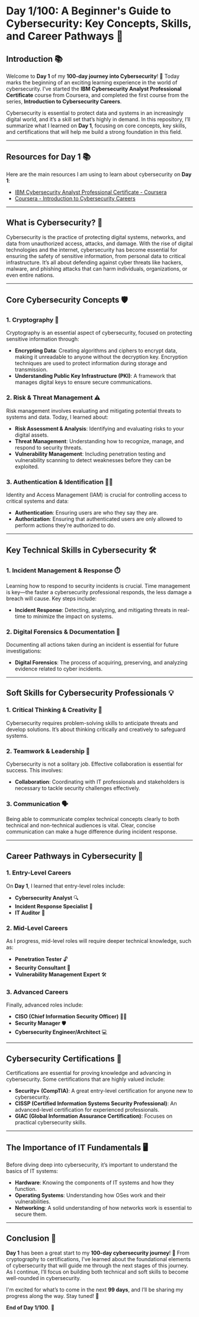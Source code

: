 # **Day 1/100: A Beginner's Guide to Cybersecurity: Key Concepts, Skills, and Career Pathways** 🚀

## **Introduction** 📚

Welcome to **Day 1** of my **100-day journey into Cybersecurity**! 🚀 Today marks the beginning of an exciting learning experience in the world of cybersecurity. I’ve started the **IBM Cybersecurity Analyst Professional Certificate** course from Coursera, and completed the first course from the series, **Introduction to Cybersecurity Careers**.

Cybersecurity is essential to protect data and systems in an increasingly digital world, and it’s a skill set that’s highly in demand. In this repository, I’ll summarize what I learned on **Day 1**, focusing on core concepts, key skills, and certifications that will help me build a strong foundation in this field.

---

## **Resources for Day 1** 📚

Here are the main resources I am using to learn about cybersecurity on **Day 1**:

- [IBM Cybersecurity Analyst Professional Certificate - Coursera](https://www.coursera.org/professional-certificates/ibm-cybersecurity-analyst)
- [Coursera - Introduction to Cybersecurity Careers](https://www.coursera.org/learn/introduction-to-cybersecurity-careers?specialization=ibm-cybersecurity-analyst)

---

## **What is Cybersecurity?** 🔐

Cybersecurity is the practice of protecting digital systems, networks, and data from unauthorized access, attacks, and damage. With the rise of digital technologies and the internet, cybersecurity has become essential for ensuring the safety of sensitive information, from personal data to critical infrastructure. It’s all about defending against cyber threats like hackers, malware, and phishing attacks that can harm individuals, organizations, or even entire nations.

---

## **Core Cybersecurity Concepts** 🛡️

### **1. Cryptography** 🔑
Cryptography is an essential aspect of cybersecurity, focused on protecting sensitive information through:

- **Encrypting Data**: Creating algorithms and ciphers to encrypt data, making it unreadable to anyone without the decryption key. Encryption techniques are used to protect information during storage and transmission.
- **Understanding Public Key Infrastructure (PKI)**: A framework that manages digital keys to ensure secure communications.

### **2. Risk & Threat Management** ⚠️
Risk management involves evaluating and mitigating potential threats to systems and data. Today, I learned about:

- **Risk Assessment & Analysis**: Identifying and evaluating risks to your digital assets.
- **Threat Management**: Understanding how to recognize, manage, and respond to security threats.
- **Vulnerability Management**: Including penetration testing and vulnerability scanning to detect weaknesses before they can be exploited.

### **3. Authentication & Identification** 🧑‍💻
Identity and Access Management (IAM) is crucial for controlling access to critical systems and data:

- **Authentication**: Ensuring users are who they say they are.
- **Authorization**: Ensuring that authenticated users are only allowed to perform actions they’re authorized to do.

---

## **Key Technical Skills in Cybersecurity** 🛠️

### **1. Incident Management & Response** ⏱️
Learning how to respond to security incidents is crucial. Time management is key—the faster a cybersecurity professional responds, the less damage a breach will cause. Key steps include:

- **Incident Response**: Detecting, analyzing, and mitigating threats in real-time to minimize the impact on systems.

### **2. Digital Forensics & Documentation** 📑
Documenting all actions taken during an incident is essential for future investigations:

- **Digital Forensics**: The process of acquiring, preserving, and analyzing evidence related to cyber incidents.

---

## **Soft Skills for Cybersecurity Professionals** 💡

### **1. Critical Thinking & Creativity** 🧠
Cybersecurity requires problem-solving skills to anticipate threats and develop solutions. It’s about thinking critically and creatively to safeguard systems.

### **2. Teamwork & Leadership** 🤝
Cybersecurity is not a solitary job. Effective collaboration is essential for success. This involves:

- **Collaboration**: Coordinating with IT professionals and stakeholders is necessary to tackle security challenges effectively.

### **3. Communication** 🗣️
Being able to communicate complex technical concepts clearly to both technical and non-technical audiences is vital. Clear, concise communication can make a huge difference during incident response.

---

## **Career Pathways in Cybersecurity** 💼

### **1. Entry-Level Careers** 
On **Day 1**, I learned that entry-level roles include:

- **Cybersecurity Analyst** 🔍
- **Incident Response Specialist** 🚨
- **IT Auditor** 🧾

### **2. Mid-Level Careers** 
As I progress, mid-level roles will require deeper technical knowledge, such as:

- **Penetration Tester** 🔓
- **Security Consultant** 💬
- **Vulnerability Management Expert** 🛠️

### **3. Advanced Careers** 
Finally, advanced roles include:

- **CISO (Chief Information Security Officer)** 🧑‍💼
- **Security Manager** 🛡️
- **Cybersecurity Engineer/Architect** 💻

---

## **Cybersecurity Certifications** 🏅

Certifications are essential for proving knowledge and advancing in cybersecurity. Some certifications that are highly valued include:

- **Security+ (CompTIA)**: A great entry-level certification for anyone new to cybersecurity.
- **CISSP (Certified Information Systems Security Professional)**: An advanced-level certification for experienced professionals.
- **GIAC (Global Information Assurance Certification)**: Focuses on practical cybersecurity skills.

---

## **The Importance of IT Fundamentals** 🖥️

Before diving deep into cybersecurity, it’s important to understand the basics of IT systems:

- **Hardware**: Knowing the components of IT systems and how they function.
- **Operating Systems**: Understanding how OSes work and their vulnerabilities.
- **Networking**: A solid understanding of how networks work is essential to secure them.

---

## **Conclusion** 🎯

**Day 1** has been a great start to my **100-day cybersecurity journey**! 🚀 From cryptography to certifications, I've learned about the foundational elements of cybersecurity that will guide me through the next stages of this journey. As I continue, I’ll focus on building both technical and soft skills to become well-rounded in cybersecurity.

I'm excited for what’s to come in the next **99 days**, and I’ll be sharing my progress along the way. Stay tuned! 🔐

**End of Day 1/100**. 🚀